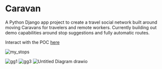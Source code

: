 # Caravan
A Python Django app project to create a travel social network built around moving Caravans for travelers and remote workers. Currently building out demo capabilities around stop suggestions and fully automatic routes.

Interact with the POC [here](https://caravan-travel-network.herokuapp.com/)

![my_stops](https://i.imgur.com/zbRhVfq.jpg)

![gg1](https://user-images.githubusercontent.com/42770126/134045740-95baa30a-ad97-4a7e-9b68-fe26f078ed30.png)
![gg3](https://user-images.githubusercontent.com/42770126/134045952-a7422058-bae6-4b33-8081-181d198063d3.png)
![Untitled Diagram drawio](https://user-images.githubusercontent.com/42770126/134048609-012ae603-8d6c-4d3a-8af4-ad46a87382ee.png)
